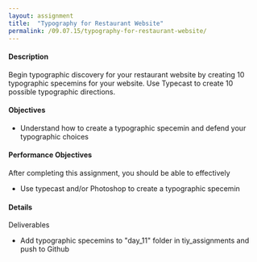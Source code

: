 ```yaml
---
layout: assignment
title:  "Typography for Restaurant Website"
permalink: /09.07.15/typography-for-restaurant-website/
---
```

#### Description
Begin typographic discovery for your restaurant website by creating 10 typographic specemins for your website.  Use Typecast to create 10 possible typographic directions.

#### Objectives
- Understand how to create a typographic specemin and defend your typographic choices

#### Performance Objectives
After completing this assignment, you should be able to effectively
- Use typecast and/or Photoshop to create a typographic specemin

#### Details
Deliverables
- Add typographic specemins to "day_11" folder in tiy\_assignments and push to Github
